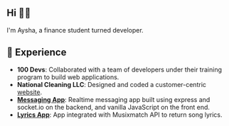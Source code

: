 ## Hi 👋🏼
I'm Aysha, a finance student turned developer.

## 🤗 Experience
+ __100 Devs__: Collaborated with a team of developers under their training program to build web applications.
+ __National Cleaning LLC__: Designed and coded a customer-centric [website](http://natlcleaning.com/).
+ __[Messaging App](https://github.com/AyshaHakeem/messaging-app)__: Realtime messaging app built using express and socket.io on the backend, and vanilla JavaScript on the front end. 
+ __[Lyrics App](https://github.com/AyshaHakeem/lyrics-app)__: App integrated with Musixmatch API to return song lyrics.
